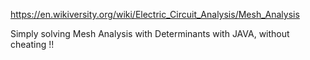 https://en.wikiversity.org/wiki/Electric_Circuit_Analysis/Mesh_Analysis


Simply solving Mesh Analysis with Determinants with JAVA, without cheating !!
